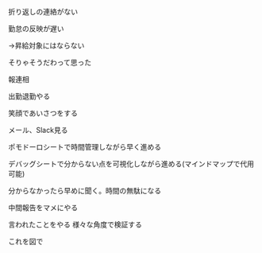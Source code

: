 折り返しの連絡がない

勤怠の反映が遅い

→昇給対象にはならない

そりゃそうだわって思った



報連相

出勤退勤やる

笑顔であいさつをする

メール、Slack見る

ポモドーロシートで時間管理しながら早く進める

デバッグシートで分からない点を可視化しながら進める(マインドマップで代用可能)

分からなかったら早めに聞く。時間の無駄になる

中間報告をマメにやる

言われたことをやる
様々な角度で検証する

これを図で
